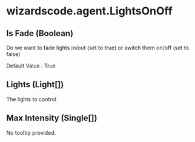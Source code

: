 # wizardscode.agent.LightsOnOff

## Is Fade (Boolean)

Do we want to fade lights in/out (set to true) or switch them on/off (set to false)

Default Value     : True


## Lights (Light[])

The lights to control


## Max Intensity (Single[])

No tooltip provided.


